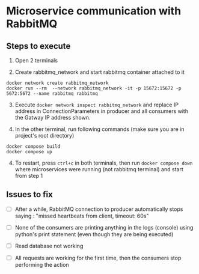 # Microservice communication with RabbitMQ

## Steps to execute

1. Open 2 terminals

2. Create rabbitmq_network and start rabbitmq container attached to it

```
docker network create rabbitmq_network
docker run --rm  --network rabbitmq_network -it -p 15672:15672 -p 5672:5672 --name rabbitmq rabbitmq
```

3. Execute `docker network inspect rabbitmq_network` and replace IP address in ConnectionParameters in producer and all consumers with the Gatway IP address shown.

4. In the other terminal, run following commands (make sure you are in project's root directory)

```
docker compose build
docker compose up
```

4. To restart, press `ctrl+c` in both terminals, then run `docker compose down` where microservices were running (not rabbitmq terminal) and start from step 1

## Issues to fix

- [ ] After a while, RabbitMQ connection to producer automatically stops saying : "missed heartbeats from client, timeout: 60s"

- [ ] None of the consumers are printing anything in the logs (console) using python's print statement (even though they are being executed)

- [ ] Read database not working

- [ ] All requests are working for the first time, then the consumers stop performing the action

